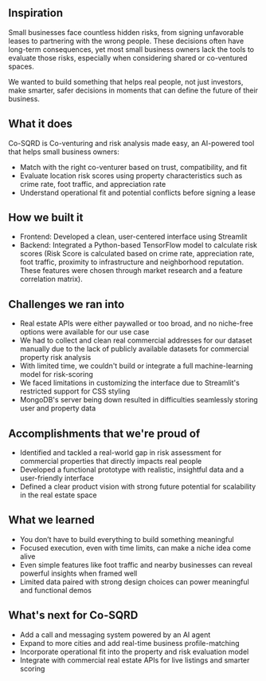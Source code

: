 ## Inspiration
Small businesses face countless hidden risks, from signing unfavorable leases to partnering with the wrong people. These decisions often have long-term consequences, yet most small business owners lack the tools to evaluate those risks, especially when considering shared or co-ventured spaces.

We wanted to build something that helps real people, not just investors, make smarter, safer decisions in moments that can define the future of their business.

## What it does
Co-SQRD is Co-venturing and risk analysis made easy, an AI-powered tool that helps small business owners:
- Match with the right co-venturer based on trust, compatibility, and fit
- Evaluate location risk scores using property characteristics such as crime rate, foot traffic, and appreciation rate
- Understand operational fit and potential conflicts before signing a lease

## How we built it
- Frontend: Developed a clean, user-centered interface using Streamlit
- Backend: Integrated a Python-based TensorFlow model to calculate risk scores (Risk Score is calculated based on crime rate, appreciation rate, foot traffic, proximity to infrastructure and neighborhood reputation. These features were chosen through market research and a feature correlation matrix).

## Challenges we ran into
- Real estate APIs were either paywalled or too broad, and no niche-free options were available for our use case
- We had to collect and clean real commercial addresses for our dataset manually due to the lack of publicly available datasets for commercial property risk analysis
- With limited time, we couldn't build or integrate a full machine-learning model for risk-scoring
- We faced limitations in customizing the interface due to Streamlit's restricted support for CSS styling
- MongoDB's server being down resulted in difficulties seamlessly storing user and property data

## Accomplishments that we're proud of
- Identified and tackled a real-world gap in risk assessment for commercial properties that directly impacts real people
- Developed a functional prototype with realistic, insightful data and a user-friendly interface
- Defined a clear product vision with strong future potential for scalability in the real estate space

## What we learned
- You don’t have to build everything to build something meaningful
- Focused execution, even with time limits, can make a niche idea come alive
- Even simple features like foot traffic and nearby businesses can reveal powerful insights when framed well
- Limited data paired with strong design choices can power meaningful and functional demos

## What's next for Co-SQRD
- Add a call and messaging system powered by an AI agent
- Expand to more cities and add real-time business profile-matching
- Incorporate operational fit into the property and risk evaluation model
- Integrate with commercial real estate APIs for live listings and smarter scoring
